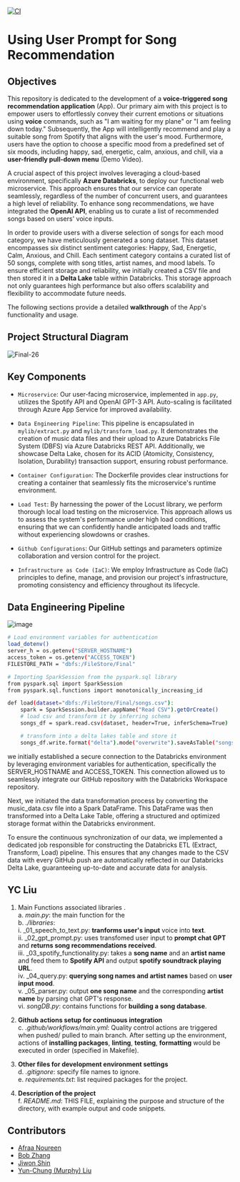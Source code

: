 [![CI](https://github.com/halfmoonliu/SongRecommendation/actions/workflows/cicd.yml/badge.svg)](https://github.com/halfmoonliu/SongRecommendation/actions/workflows/cicd.yml)

# Using User Prompt for Song Recommendation

## Objectives

This repository is dedicated to the development of a **voice-triggered song recommendation application** (App). Our primary aim with this project is to empower users to effortlessly convey their current emotions or situations using **voice** commands, such as "I am waiting for my plane" or "I am feeling down today." Subsequently, the App will intelligently recommend and play a suitable song from Spotify that aligns with the user's mood. Furthermore, users have the option to choose a specific mood from a predefined set of six moods, including happy, sad, energetic, calm, anxious, and chill, via a **user-friendly pull-down menu** (Demo Video).

A crucial aspect of this project involves leveraging a cloud-based environment, specifically **Azure Databricks**, to deploy our functional web microservice. This approach ensures that our service can operate seamlessly, regardless of the number of concurrent users, and guarantees a high level of reliability. To enhance song recommendations, we have integrated the **OpenAI API**, enabling us to curate a list of recommended songs based on users' voice inputs.

In order to provide users with a diverse selection of songs for each mood category, we have meticulously generated a song dataset. This dataset encompasses six distinct sentiment categories: Happy, Sad, Energetic, Calm, Anxious, and Chill. Each sentiment category contains a curated list of 50 songs, complete with song titles, artist names, and mood labels. To ensure efficient storage and reliability, we initially created a CSV file and then stored it in a **Delta Lake** table within Databricks. This storage approach not only guarantees high performance but also offers scalability and flexibility to accommodate future needs.

The following sections provide a detailed **walkthrough** of the App's functionality and usage.


## Project Structural Diagram
![Final-26](https://github.com/halfmoonliu/SongRecommendation/assets/141781876/f087bfcc-f0e2-4f93-815a-b0ce00bce2dd)




## Key Components

- ``Microservice``: Our user-facing microservice, implemented in `app.py`, utilizes the Spotify API and OpenAI GPT-3 API. Auto-scaling is facilitated through Azure App Service for improved availability.
  
- ``Data Engineering Pipeline``:  This pipeline is encapsulated in ``mylib/extract.py`` and ``mylib/transform_load.py``. It demonstrates the creation of music data files and their upload to Azure Databricks File System (DBFS) via Azure Databricks REST API. Additionally, we showcase Delta Lake, chosen for its ACID (Atomicity, Consistency, Isolation, Durability) transaction support, ensuring robust performance.

- ``Container Configuration``: The Dockerfile provides clear instructions for creating a container that seamlessly fits the microservice's runtime environment.

- ``Load Test``: By harnessing the power of the Locust library, we perform thorough local load testing on the microservice. This approach allows us to assess the system's performance under high load conditions, ensuring that we can confidently handle anticipated loads and traffic without experiencing slowdowns or crashes.
  
- ``Github Configurations``: Our GitHub settings and parameters optimize collaboration and version control for the project.
  
- ``Infrastructure as Code (IaC)``: We employ Infrastructure as Code (IaC) principles to define, manage, and provision our project's infrastructure, promoting consistency and efficiency throughout its lifecycle.

## Data Engineering Pipeline 
![image](https://github.com/halfmoonliu/SongRecommendation/assets/141780408/24042efa-b022-4c07-bade-d776d15aa2cc)
```bash
# Load environment variables for authentication
load_dotenv()
server_h = os.getenv("SERVER_HOSTNAME")
access_token = os.getenv("ACCESS_TOKEN")
FILESTORE_PATH = "dbfs:/FileStore/Final"

# Importing SparkSession from the pyspark.sql library
from pyspark.sql import SparkSession
from pyspark.sql.functions import monotonically_increasing_id

def load(dataset="dbfs:/FileStore/Final/songs.csv"):
    spark = SparkSession.builder.appName("Read CSV").getOrCreate()
    # load csv and transform it by inferring schema 
    songs_df = spark.read.csv(dataset, header=True, inferSchema=True)

    # transform into a delta lakes table and store it 
    songs_df.write.format("delta").mode("overwrite").saveAsTable("songs_delta")
```
we initially established a secure connection to the Databricks environment by leveraging environment variables for authentication, specifically the SERVER_HOSTNAME and ACCESS_TOKEN. This connection allowed us to seamlessly integrate our GitHub repository with the Databricks Workspace repository.

Next, we initiated the data transformation process by converting the music_data.csv file into a Spark DataFrame. This DataFrame was then transformed into a Delta Lake Table, offering a structured and optimized storage format within the Databricks environment.

To ensure the continuous synchronization of our data, we implemented a dedicated job responsible for constructing the Databricks ETL (Extract, Transform, Load) pipeline. This ensures that any changes made to the CSV data with every GitHub push are automatically reflected in our Databricks Delta Lake, guaranteeing up-to-date and accurate data for analysis.

## YC Liu
1. Main Functions associated libraries .
  <br>a. _main.py_: the main function for the
  <br>b. _./libraries_:
      <br>i.   _01_speech_to_text.py: **tranforms user's input** voice into **text**. 
      <br>ii.  _02_gpt_prompt.py: uses transfomed user input to **prompt chat GPT** and **returns song recommendations received**.
      <br>iii.  _03_spotify_functionality.py: takes a **song name** and an **artist name** and feed them to **Spotify API** and output **spotify soundtrack playing URL**.
      <br>iv. _04_query.py: **querying song names and artist names** based on **user input mood**.
      <br>v. _05_parser.py: output **one song name** and the corresponding **artist name** by parsing chat GPT's response.
      <br>vi.  _songDB.py_: contains functions for **building a song database**.

3. **Github actions setup for continuous integration**
      <br>c. _.github/workflows/main.yml_: Quality control actions are triggered when pushed/ pulled to main branch. After setting up the environment, actions of **installing packages**, **linting**, **testing**, **formatting** would be executed in order (specified in Makefile). 

4. **Other files for development environment settings**
      <br>d. _.gitignore_: specify file names to ignore.
      <br>e. _requirements.txt_: list required packages for the project.

5. **Description of the project**
   <br>f. _README.md_: THIS FILE, explaining the purpose and structure of the directory, with example output and code snippets.

## Contributors 
- [Afraa Noureen](https://github.com/afraa-n)
- [Bob Zhang](https://github.com/BobZhang26)
- [Jiwon Shin](https://github.com/jiwonny29)
- [Yun-Chung (Murphy) Liu](https://github.com/halfmoonliu)
